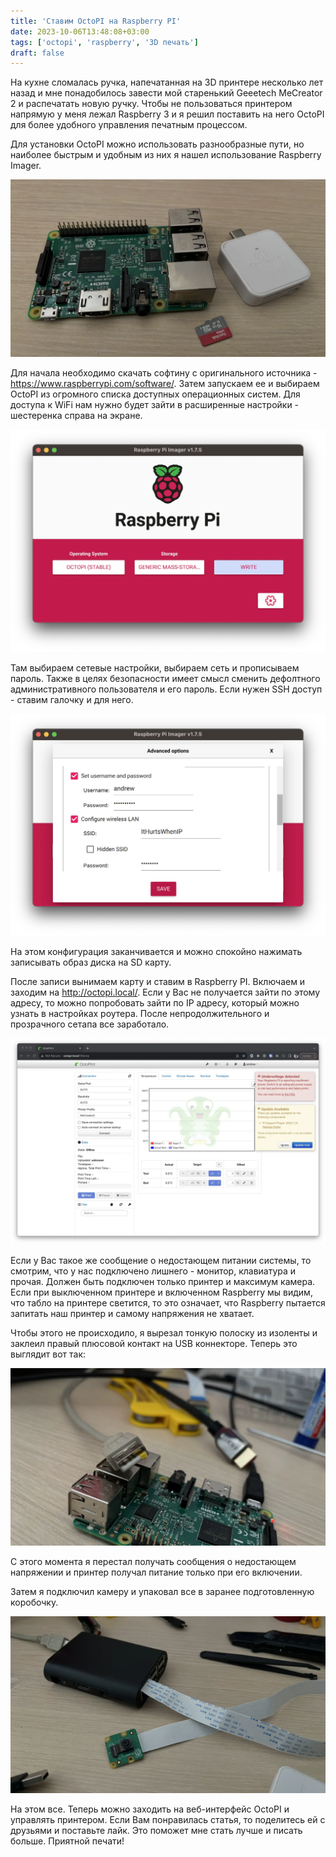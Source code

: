 ```yaml
---
title: 'Ставим OctoPI на Raspberry PI'
date: 2023-10-06T13:48:08+03:00
tags: ['octopi', 'raspberry', '3D печать']
draft: false
---
```


На кухне сломалась ручка, напечатанная на 3D принтере несколько лет назад и мне понадобилось завести мой старенький
Geeetech MeCreator 2 и распечатать новую ручку. Чтобы не пользоваться принтером напрямую у меня лежал Raspberry 3 и я
решил поставить на него OctoPI для более удобного управления печатным процессом.

Для установки ОctoPI можно использовать разнообразные пути, но наиболее быстрым и удобным из них я нашел использование
Raspberry Imager.

<!--more-->

![IMG_9649.webp](IMG_9649.webp)

Для начала необходимо скачать софтину с оригинального источника - https://www.raspberrypi.com/software/. Затем запускаем
ее и выбираем OctoPI из огромного списка доступных операционных систем. Для доступа к WiFi нам нужно будет зайти в
расширенные настройки - шестеренка справа на экране.

![1.webp](2.webp)

Там выбираем сетевые настройки, выбираем сеть и прописываем пароль. Также в целях безопасности имеет смысл сменить
дефолтного административного пользователя и его пароль. Если нужен SSH доступ - ставим галочку и для него.

![2.webp](1.webp)

На этом конфигурация заканчивается и можно спокойно нажимать записывать образ диска на SD карту.

После записи вынимаем карту и ставим в Raspberry PI. Включаем и заходим на http://octopi.local/. Если у Вас не
получается зайти по этому адресу, то можно попробовать зайти по IP адресу, который можно узнать в настройках роутера.
После непродолжительного и прозрачного сетапа все заработало.

![3.webp](3.webp)

Если у Вас такое же сообщение о недостающем питании системы, то смотрим, что у нас подключено лишнего - монитор,
клавиатура и прочая. Должен быть подключен только принтер и максимум камера. Если при выключенном принтере и включенном
Raspberry мы видим, что табло на принтере светится, то это означает, что Raspberry пытается запитать наш принтер и
самому напряжения не хватает.

Чтобы этого не происходило, я вырезал тонкую полоску из изоленты и заклеил правый плюсовой контакт на USB коннекторе.
Теперь это выглядит вот так:

![IMG_9651.webp](IMG_9651.webp)

С этого момента я перестал получать сообщения о недостающем напряжении и принтер получал питание только при его
включении.

Затем я подключил камеру и упаковал все в заранее подготовленную коробочку.

![IMG_9653.webp](IMG_9653.webp)

На этом все. Теперь можно заходить на веб-интерфейс OctoPI и управлять принтером. Если Вам понравилась статья, то
поделитесь ей с друзьями и поставьте лайк. Это поможет мне стать лучше и писать больше. Приятной печати!
